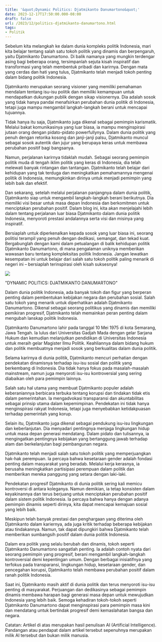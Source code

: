 ```yaml
---
title: '&quot;Dynamic Politics: Djatmikanto Danumartono&quot;'
date: 2023-12-17T17:50:00.000-08:00
draft: false
url: /2023/12/politics-djatmikanto-danumartono.html
tags: 
- Politik
---
```


  

Sebelum kita melangkah ke dalam dunia kompleks politik Indonesia, mari kita belajar tentang salah satu tokoh politik yang dinamis dan berpengaruh, yaitu Djatmikanto Danumartono. Di balik namanya yang mungkin terdengar asing bagi beberapa orang, tersimpanlah sejuta kisah inspiratif dan transformasi yang telah membentuk pribadi dan karirnya. Dengan mata yang cerdas dan hati yang tulus, Djatmikanto telah menjadi tokoh penting dalam bidang politik Indonesia.

  

Djatmikanto merupakan seorang visioner yang memiliki pemahaman mendalam tentang isu-isu politik dan memiliki kemampuan untuk mendapatkan dukungan publik dengan sikap visionernya. Dia adalah sosok yang tidak hanya pandai menafsirkan perubahan dunia politik di Indonesia, tetapi juga mampu mengambil langkah-langkah berani untuk mencapai tujuannya.

  

Tidak hanya itu saja, Djatmikanto juga dikenal sebagai pemimpin karismatik. Melalui bakat komunikasinya yang luar biasa, ia mampu menginspirasi jutaan orang dengan pidato-pidato powerfullynya. Dalam dunia politik yang penuh dengan retorika kosong dan janji-janji palsu, Djatmikanto muncul sebagai sosok autentik dan jujur ​​yang berupaya keras untuk membawa perubahan positif bagi bangsanya.

  

Namun, perjalanan karirnya tidaklah mudah. Sebagai seorang pemimpin politik muda di tengah iklim politik yang keras di Indonesia, dia telah melewati banyak rintangan dan tantangan. Djatmikanto telah belajar dari kehidupan yang tak terduga dan meningkatkan pemahamannya mengenai politik di Indonesia, memungkinkan dirinya untuk menjadi pemimpin yang lebih baik dan efektif.

  

Dan sekarang, setelah melalui perjalanan panjangnya dalam dunia politik, Djatmikanto siap untuk mengambil langkah-langkah berani berikutnya. Dia memiliki visi besar untuk masa depan Indonesia dan berkomitmen untuk menciptakan perubahan positif. Dalam blog ini, kita akan menjelajahi lebih dalam tentang perjalanan luar biasa Djatmikanto dalam dunia politik Indonesia, menyoroti prestasi andalannya serta visi dan misinya yang inspiratif.

  

Bersiaplah untuk diperkenalkan kepada sosok yang luar biasa ini, seorang politisi terampil yang penuh dengan dedikasi, semangat, dan tekad kuat. Bergabunglah dengan kami dalam petualangan di balik kehidupan politik Djatmikanto Danumartono, di mana pengalaman uniknya memberikan wawasan baru tentang kompleksitas politik Indonesia. Jangan lewatkan kesempatan ini untuk belajar dari salah satu tokoh politik paling menarik di negeri ini – bersiaplah terinspirasi oleh kisah suksesnya!

  

![](https://cdn.medcom.id/dynamic/content/2016/07/22/558667/YTSvMVU0GO.jpg?w=1024)

  

"DYNAMIC POLITICS: DJATMIKANTO DANUMARTONO"

  

Dalam dunia politik Indonesia, ada banyak tokoh dan figur yang berperan penting dalam pembentukan kebijakan negara dan perubahan sosial. Salah satu tokoh yang menarik untuk diperhatikan adalah Djatmikanto Danumartono. Dikenal sebagai seorang politikus yang dinamis dan memiliki pemikiran progresif, Djatmikanto telah memainkan peran penting dalam mengubah lanskap politik Indonesia.

  

Djatmikanto Danumartono lahir pada tanggal 10 Mei 1975 di kota Semarang, Jawa Tengah. Ia lulus dari Universitas Gadjah Mada dengan gelar Sarjana Hukum dan kemudian melanjutkan pendidikan di Universitas Indonesia untuk meraih gelar Magister Ilmu Politik. Keahliannya dalam bidang hukum dan politik membuatnya menjadi sosok yang berkualitas dalam dunia politik.

  

Selama karirnya di dunia politik, Djatmikanto mencuri perhatian dengan pendekatan dinamisnya terhadap isu-isu sosial dan politik yang berkembang di Indonesia. Dia tidak hanya fokus pada masalah-masalah mainstream, namun juga menyoroti isu-isu kontroversial yang sering diabaikan oleh para pemimpin lainnya.

  

Salah satu hal utama yang membuat Djatmikanto populer adalah keberaniannya berbicara terbuka tentang korupsi dan tindakan tidak etis dalam pemerintahan. Ia mengadvokasi transparansi dan akuntabilitas sebagai prinsip utama dalam kepemimpinan. Pendekatan ini tidak hanya menginspirasi rakyat Indonesia, tetapi juga menyebabkan ketidakpuasan terhadap pemerintah yang korup.

  

Selain itu, Djatmikanto juga dikenal sebagai pendukung isu-isu lingkungan dan keberlanjutan. Dia menyadari pentingnya menjaga lingkungan hidup untuk masa depan generasi mendatang. Dalam pidato dan tulisannya, ia mengingatkan pentingnya kebijakan yang bertanggung jawab terhadap alam dan berkelanjutan bagi pembangunan negara.

  

Djatmikanto telah menjadi salah satu tokoh politik yang memperjuangkan hak-hak perempuan. Ia percaya bahwa kesetaraan gender adalah fondasi penting dalam masyarakat yang beradab. Melalui kerja kerasnya, ia berusaha meningkatkan partisipasi perempuan dalam politik dan memberikan mereka panggung yang setara dengan laki-laki.

  

Pendekatan progresif Djatmikanto di dunia politik sering kali memicu kontroversi di antara koleganya. Namun demikian, ia tetap konsisten dalam keyakinannya dan terus berjuang untuk menciptakan perubahan positif dalam sistem politik Indonesia. Ia percaya bahwa hanya dengan adanya pemimpin dinamis seperti dirinya, kita dapat mencapai kemajuan sosial yang lebih baik.

  

Meskipun telah banyak prestasi dan penghargaan yang diterima oleh Djatmikanto dalam kariernya, ada juga kritik terhadap beberapa kebijakan atau tindakannya. Namun, tak dapat dipungkiri bahwa Djatmikanto telah memberikan sumbangsih positif dalam dunia politik Indonesia.

  

Dalam era politik yang selalu berubah dan dinamis, tokoh seperti Djatmikanto Danumartono sangatlah penting. Ia adalah contoh nyata dari seorang pemimpin yang progresif, berani mengambil langkah-langkah kontroversial demi kepentingan umum. Dengan berbagai inisiatifnya yang terfokus pada transparansi, lingkungan hidup, kesetaraan gender, dan pencegahan korupsi, Djatmikanto telah membawa perubahan positif dalam ranah politik Indonesia.

  

Saat ini, Djatmikanto masih aktif di dunia politik dan terus menyoroti isu-isu penting di masyarakat. Perjuangan dan dedikasinya sebagai pemimpin dinamis membawa harapan bagi generasi masa depan untuk mewujudkan Indonesia yang lebih baik. Semoga kehadiran tokoh-tokoh seperti Djatmikanto Danumartono dapat menginspirasi para pemimpin masa kini dan mendatang untuk bertindak progresif demi kemaslahatan bangsa dan negara.

  

Catatan: Artikel di atas merupakan hasil penulisan AI (Artificial Intelligence). Pandangan atau pendapat dalam artikel tersebut sepenuhnya merupakan milik AI tersebut dan bukan milik manusia.